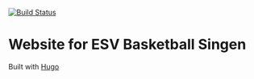 [![Build Status](https://travis-ci.org/tolbrino/basketball-singen.de.svg)](https://travis-ci.org/tolbrino/basketball-singen.de)

# Website for ESV Basketball Singen

Built with [Hugo](https://github.com/spf13/hugo)
